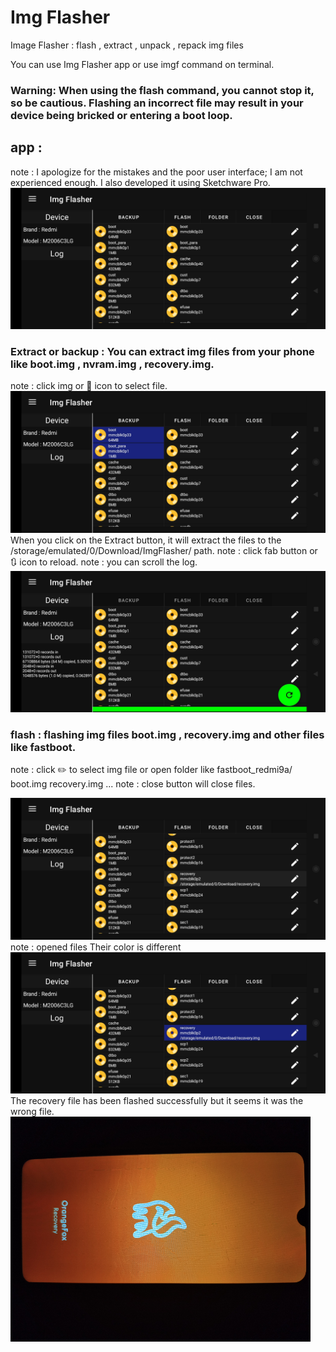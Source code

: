 # Img Flasher
 
Image Flasher : flash , extract , unpack , repack img files

You can use Img Flasher app or use imgf command on terminal.
### Warning: When using the flash command, you cannot stop it, so be cautious. Flashing an incorrect file may result in your device being bricked or entering a boot loop.

## app : 
note : I apologize for the mistakes and the poor user interface; I am not experienced enough. I also developed it using Sketchware Pro.
![Screenshot of a comment on a GitHub issue showing an image, added in the Markdown, of an Octocat smiling and raising a tentacle.](https://github.com/YasserNull/img-flasher/blob/main/Images/screenshot1.png)
### Extract or backup : You can extract img files from your phone like boot.img , nvram.img , recovery.img.
note : click img or 📀 icon to select file.
![Screenshot of a comment on a GitHub issue showing an image, added in the Markdown, of an Octocat smiling and raising a tentacle.](https://github.com/YasserNull/img-flasher/blob/main/Images/screenshot2.png)
When you click on the Extract button, it will extract the files to the /storage/emulated/0/Download/ImgFlasher/ path.
note : click fab button or 🔃 icon to reload.
note : you can scroll the log.
![Screenshot of a comment on a GitHub issue showing an image, added in the Markdown, of an Octocat smiling and raising a tentacle.](https://github.com/YasserNull/img-flasher/blob/main/Images/screenshot3.png)
### flash : flashing img files boot.img , recovery.img and other files like fastboot.
note : click ✏️ to select img file or open folder like fastboot_redmi9a/
boot.img
recovery.img
...
note : close button will close files.

![Screenshot of a comment on a GitHub issue showing an image, added in the Markdown, of an Octocat smiling and raising a tentacle.](https://github.com/YasserNull/img-flasher/blob/main/Images/screenshot4.png)
note : opened files Their color is different
![Screenshot of a comment on a GitHub issue showing an image, added in the Markdown, of an Octocat smiling and raising a tentacle.](https://github.com/YasserNull/img-flasher/blob/main/Images/screenshot5.png)
The recovery file has been flashed successfully but it seems it was the wrong file.
![Screenshot of a comment on a GitHub issue showing an image, added in the Markdown, of an Octocat smiling and raising a tentacle.](https://github.com/YasserNull/img-flasher/blob/main/Images/camera1.png)


